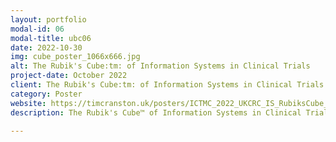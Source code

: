 ```yaml
---
layout: portfolio
modal-id: 06
modal-title: ubc06
date: 2022-10-30
img: cube_poster_1066x666.jpg
alt: The Rubik's Cube:tm: of Information Systems in Clinical Trials
project-date: October 2022
client: The Rubik's Cube:tm: of Information Systems in Clinical Trials
category: Poster
website: https://timcranston.uk/posters/ICTMC_2022_UKCRC_IS_RubiksCube_Poster.jpg
description: The Rubik's Cube™ of Information Systems in Clinical Trials: The importance of the IS function in the successful development and delivery of clinical trials.

---
```

